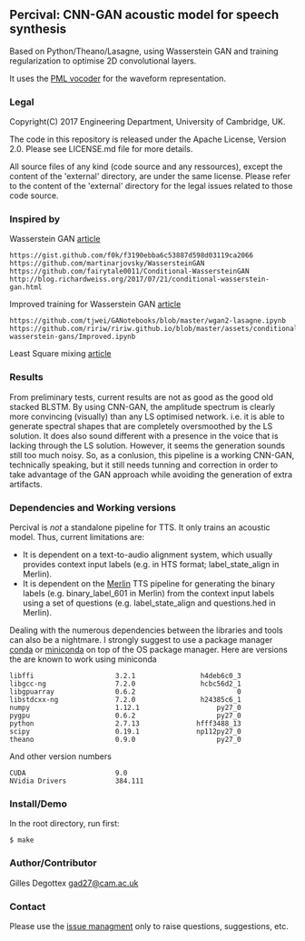 ## Percival: CNN-GAN acoustic model for speech synthesis

Based on Python/Theano/Lasagne, using Wasserstein GAN and training
regularization to optimise 2D convolutional layers.

It uses the [PML vocoder](https://github.com/gillesdegottex/pulsemodel) for
the waveform representation.

### Legal
Copyright(C) 2017 Engineering Department, University of Cambridge, UK.

The code in this repository is released under the Apache License, Version 2.0. Please see LICENSE.md file for more details.

All source files of any kind (code source and any ressources), except
the content of the 'external' directory, are under the same license.
Please refer to the content of the 'external' directory for the legal issues
related to those code source.

### Inspired by

Wasserstein GAN [article](https://arxiv.org/abs/1701.07875)

    https://gist.github.com/f0k/f3190ebba6c53887d598d03119ca2066
    https://github.com/martinarjovsky/WassersteinGAN
    https://github.com/fairytale0011/Conditional-WassersteinGAN
    http://blog.richardweiss.org/2017/07/21/conditional-wasserstein-gan.html

Improved training for Wasserstein GAN [article](https://arxiv.org/abs/1704.00028)

    https://github.com/tjwei/GANotebooks/blob/master/wgan2-lasagne.ipynb
    https://github.com/ririw/ririw.github.io/blob/master/assets/conditional-wasserstein-gans/Improved.ipynb

Least Square mixing [article](https://arxiv.org/abs/1611.07004)

### Results

From preliminary tests, current results are not as good as the good old stacked
BLSTM. By using CNN-GAN, the amplitude spectrum is clearly more convincing
(visually) than any LS optimised network. i.e. it is able to generate spectral
shapes that are completely oversmoothed by the LS solution.
It does also sound different with a presence in the voice that is lacking
through the LS solution. However, it seems the generation sounds still too much
noisy. So, as a conlusion, this pipeline is a working CNN-GAN, technically
speaking, but it still needs tunning and correction in order to take advantage
of the GAN approach while avoiding the generation of extra artifacts.

### Dependencies and Working versions

Percival is _not_ a standalone pipeline for TTS. It only trains an acoustic model.
Thus, current limitations are:
* It is dependent on a text-to-audio alignment system, which usually provides
context input labels (e.g. in HTS format; label_state_align in Merlin).
* It is dependent on the [Merlin](https://github.com/CSTR-Edinburgh/merlin) TTS
pipeline for generating the binary labels (e.g. binary_label_601 in Merlin) from
the context input labels using a set of questions (e.g. label_state_align and questions.hed in Merlin).

Dealing with the numerous dependencies between the libraries and tools can also be
a nightmare. I strongly suggest to use a package manager [conda](https://conda.io/docs/) or [miniconda](https://conda.io/miniconda.html)
on top of the OS package manager.
Here are versions the are known to work using miniconda
```
libffi                    3.2.1                h4deb6c0_3  
libgcc-ng                 7.2.0                hcbc56d2_1  
libgpuarray               0.6.2                         0  
libstdcxx-ng              7.2.0                h24385c6_1  
numpy                     1.12.1                   py27_0  
pygpu                     0.6.2                    py27_0  
python                    2.7.13              hfff3488_13  
scipy                     0.19.1              np112py27_0  
theano                    0.9.0                    py27_0  
```
And other version numbers
```
CUDA                      9.0
NVidia Drivers            384.111
```

### Install/Demo

In the root directory, run first:
```
$ make
```

### Author/Contributor
Gilles Degottex <gad27@cam.ac.uk>

### Contact
Please use the [issue managment](https://github.com/gillesdegottex/percival/issues) only to raise questions, suggestions, etc.
